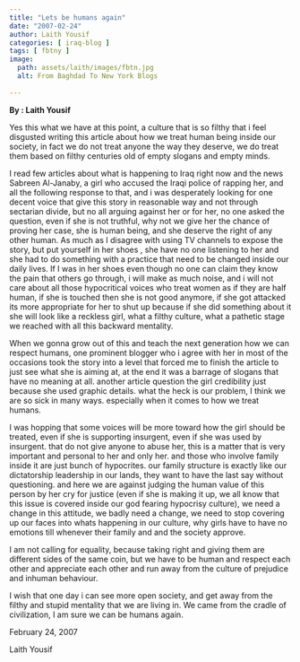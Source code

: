 ```yaml
---
title: "Lets be humans again"
date: "2007-02-24"
author: Laith Yousif
categories: [ iraq-blog ]
tags: [ fbtny ]
image:
  path: assets/laith/images/fbtn.jpg
  alt: From Baghdad To New York Blogs
  
---
```


**By : Laith Yousif**

Yes this what we have at this point, a culture that is so filthy that i feel disgusted writing this article about how we treat human being inside our society, in fact we do not treat anyone the way they deserve, we do treat them based on filthy centuries old of empty slogans and empty minds.  

I read few articles about what is happening to Iraq right now and the news Sabreen Al-Janaby, a girl who accused the Iraqi police of rapping her, and all the following response to that, and i was desperately looking for one decent voice that give this story in reasonable way and not through sectarian divide, but no all arguing against her or for her, no one asked the question, even if she is not truthful, why not we give her the chance of proving her case, she is human being, and she deserve the right of any other human. As much as I disagree with using TV channels to expose the story, but put yourself in her shoes , she have no one listening to her and she had to do something with a practice that need to be changed inside our daily lives. If I was in her shoes even though no one can claim they know the pain that others go through, i will make as much noise, and i will not care about all those hypocritical voices who treat women as if they are half human, if she is touched then she is not good anymore, if she got attacked its more appropriate for her to shut up because if she did something about it she will look like a reckless girl, what a filthy culture, what a pathetic stage we reached with all this backward mentality.

When we gonna grow out of this and teach the next generation how we can respect humans, one prominent blogger who i agree with her in most of the occasions took the story into a level that forced me to finish the article to just see what she is aiming at, at the end it was a barrage of slogans that have no meaning at all. another article question the girl credibility just because she used graphic details. what the heck is our problem, I think we are so sick in many ways. especially when it comes to how we treat humans.

I was hopping that some voices will be more toward how the girl should be treated, even if she is supporting insurgent, even if she was used by insurgent. that do not give anyone to abuse her, this is a matter that is very important and personal to her and only her. and those who involve family inside it are just bunch of hypocrites. our family structure is exactly like our dictatorship leadership in our lands, they want to have the last say without questioning. and here we are against judging the human value of this person by her cry for justice (even if she is making it up, we all know that this issue is covered inside our god fearing hypocrisy culture), we need a change in this attitude, we badly need a change, we need to stop covering up our faces into whats happening in our culture, why girls have to have no emotions till whenever their family and and the society approve.

I am not calling for equality, because taking right and giving them are different sides of the same coin, but we have to be human and respect each other and appreciate each other and run away from the culture of prejudice and inhuman behaviour.

I wish that one day i can see more open society, and get away from the filthy and stupid mentality that we are living in. We came from the cradle of civilization, I am sure we can be humans again.

February 24, 2007

Laith Yousif
